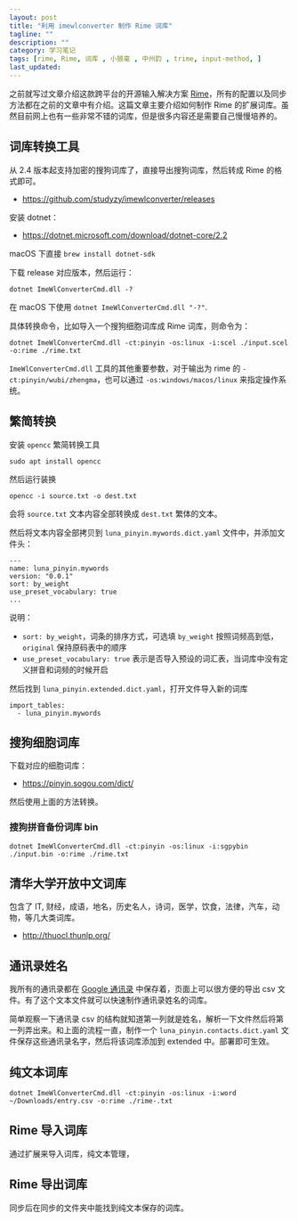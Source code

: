```yaml
---
layout: post
title: "利用 imewlconverter 制作 Rime 词库"
tagline: ""
description: ""
category: 学习笔记
tags: [rime, Rime, 词库 , 小狼毫 , 中州韵 , trime, input-method, ]
last_updated:
---
```


之前就写过文章介绍这款跨平台的开源输入解决方案 [Rime](/post/2014/11/rime.html)，所有的配置以及同步方法都在之前的文章中有介绍。这篇文章主要介绍如何制作 Rime 的扩展词库。虽然目前网上也有一些非常不错的词库，但是很多内容还是需要自己慢慢培养的。


## 词库转换工具

从 2.4 版本起支持加密的搜狗词库了，直接导出搜狗词库，然后转成 Rime 的格式即可。

- <https://github.com/studyzy/imewlconverter/releases>

安装 dotnet：

- <https://dotnet.microsoft.com/download/dotnet-core/2.2>

macOS 下直接 `brew install dotnet-sdk`

下载 release 对应版本，然后运行：

	dotnet ImeWlConverterCmd.dll -?
    
在 macOS 下使用 `dotnet ImeWlConverterCmd.dll "-?"`.

具体转换命令，比如导入一个搜狗细胞词库成 Rime 词库，则命令为：

	dotnet ImeWlConverterCmd.dll -ct:pinyin -os:linux -i:scel ./input.scel -o:rime ./rime.txt

`ImeWlConverterCmd.dll` 工具的其他重要参数，对于输出为 rime 的 `-ct:pinyin/wubi/zhengma`，也可以通过 `-os:windows/macos/linux` 来指定操作系统。

## 繁简转换
安装 `opencc` 繁简转换工具

	sudo apt install opencc

然后运行装换

	opencc -i source.txt -o dest.txt

会将 `source.txt` 文本内容全部转换成 `dest.txt` 繁体的文本。

然后将文本内容全部拷贝到 `luna_pinyin.mywords.dict.yaml` 文件中，并添加文件头：

	---
	name: luna_pinyin.mywords
	version: "0.0.1"
	sort: by_weight
	use_preset_vocabulary: true
	...

说明：

- `sort: by_weight`，词条的排序方式，可选填 `by_weight` 按照词频高到低，`original` 保持原码表中的顺序
- `use_preset_vocabulary: true` 表示是否导入预设的词汇表，当词库中没有定义拼音和词频的时候开启


然后找到 `luna_pinyin.extended.dict.yaml`，打开文件导入新的词库

	import_tables:
	  - luna_pinyin.mywords



## 搜狗细胞词库
下载对应的细胞词库：

- <https://pinyin.sogou.com/dict/>

然后使用上面的方法转换。

### 搜狗拼音备份词库 bin

    dotnet ImeWlConverterCmd.dll -ct:pinyin -os:linux -i:sgpybin ./input.bin -o:rime ./rime.txt


## 清华大学开放中文词库
包含了 IT, 财经，成语，地名，历史名人，诗词，医学，饮食，法律，汽车，动物，等几大类词库。

- <http://thuocl.thunlp.org/>

## 通讯录姓名
我所有的通讯录都在 [Google 通讯录](https://contacts.google.com/?hl=zh-CN) 中保存着，页面上可以很方便的导出 csv 文件。有了这个文本文件就可以快速制作通讯录姓名的词库。

简单观察一下通讯录 csv 的结构就知道第一列就是姓名，解析一下文件然后将第一列弄出来。和上面的流程一直，制作一个 `luna_pinyin.contacts.dict.yaml` 文件保存这些通讯录名字，然后将该词库添加到 extended 中。部署即可生效。

## 纯文本词库

    dotnet ImeWlConverterCmd.dll -ct:pinyin -os:linux -i:word ~/Downloads/entry.csv -o:rime ./rime-.txt


## Rime 导入词库
通过扩展来导入词库，纯文本管理，


## Rime 导出词库

同步后在同步的文件夹中能找到纯文本保存的词库。
